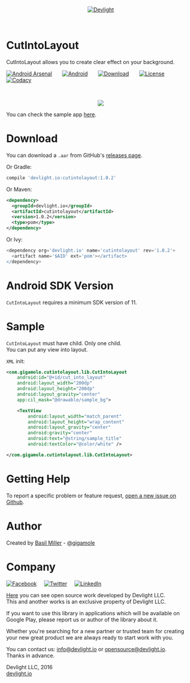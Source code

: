 <br/>
<p align="center">
  <a href="http://devlight.io">
      <img src ="https://drive.google.com/uc?export=download&id=0BxPO_UeS7wScLVBKck51Z1Rzb0E" alt="Devlight"/>
  </a>
</p>
<br/>

CutIntoLayout
=============

CutIntoLayout allows you to create clear effect on your background.

[![Android Arsenal](https://drive.google.com/uc?export=download&id=0BxPO_UeS7wScekxiT3M5aFlELXc)](http://android-arsenal.com/details/1/3316)
&nbsp;&nbsp;&nbsp;&nbsp;&nbsp;
[![Android](https://drive.google.com/uc?export=download&id=0BxPO_UeS7wSccEZaclNGN0R5OWc)](https://github.com/DevLight-Mobile-Agency)
&nbsp;&nbsp;&nbsp;&nbsp;&nbsp;
[![Download](https://drive.google.com/uc?export=download&id=0BxPO_UeS7wScVGZQUVlrM21Belk)](https://bintray.com/gigamole/maven/cutintolayout/_latestVersion)
&nbsp;&nbsp;&nbsp;&nbsp;&nbsp;
[![License](https://drive.google.com/uc?export=download&id=0BxPO_UeS7wScU0tmeFpGMHVWNWs)](https://github.com/DevLight-Mobile-Agency/CutIntoLayout/blob/master/LICENSE.txt)
&nbsp;&nbsp;&nbsp;&nbsp;&nbsp;
[![Codacy](https://drive.google.com/uc?export=download&id=0BxPO_UeS7wScSHhmckZyeGJDcXc)](https://www.codacy.com/app/gigamole53/CutIntoLayout?utm_source=github.com&amp;utm_medium=referral&amp;utm_content=DevLight-Mobile-Agency/CutIntoLayout&amp;utm_campaign=Badge_Grade)

<br/>

<p align="center">
    <img src="https://drive.google.com/uc?export=download&id=0BxPO_UeS7wScUHJxOGNMd3pmckU"/>
</p>

You can check the sample app [here](https://github.com/DevLight-Mobile-Agency/CutIntoLayout/tree/master/app).

Download
========

You can download a `.aar` from GitHub's [releases page](https://github.com/DevLight-Mobile-Agency/CutIntoLayout/releases).

Or Gradle:  
```groovy
compile 'devlight.io:cutintolayout:1.0.2'
```

Or Maven:  
```xml
<dependency>
  <groupId>devlight.io</groupId>
  <artifactId>cutintolayout</artifactId>
  <version>1.0.2</version>
  <type>pom</type>
</dependency>
```

Or Ivy:  
```groovy
<dependency org='devlight.io' name='cutintolayout' rev='1.0.2'>
  <artifact name='$AID' ext='pom'></artifact>
</dependency>
```

Android SDK Version
===================

`CutIntoLayout` requires a minimum SDK version of 11.

Sample
======

`CutIntoLayout` must have child. Only one child.  
You can put any view into layout.

`XML` init:

```xml
<com.gigamole.cutintolayout.lib.CutIntoLayout
    android:id="@+id/cut_into_layout"
    android:layout_width="200dp"
    android:layout_height="200dp"
    android:layout_gravity="center"
    app:cil_mask="@drawable/sample_bg">

    <TextView
        android:layout_width="match_parent"
        android:layout_height="wrap_content"
        android:layout_gravity="center"
        android:gravity="center"
        android:text="@string/sample_title"
        android:textColor="@color/white" />

</com.gigamole.cutintolayout.lib.CutIntoLayout>
```

Getting Help
============

To report a specific problem or feature request, [open a new issue on Github](https://github.com/DevLight-Mobile-Agency/CutIntoLayout/issues/new).

Author
======

Created by [Basil Miller](https://github.com/GIGAMOLE) - [@gigamole](mailto:gigamole53@gmail.com)

Company
=======

[![Facebook](https://drive.google.com/uc?export=download&id=0BxPO_UeS7wScaGhGVFNKU0VxMnc)](https://www.facebook.com/devlightagency)&nbsp;&nbsp;&nbsp;&nbsp;&nbsp;[![Twitter](https://drive.google.com/uc?export=download&id=0BxPO_UeS7wScZ1ExQWh5cHF5cVE)](https://twitter.com/DevLightIO)&nbsp;&nbsp;&nbsp;&nbsp;&nbsp;[![LinkedIn](https://drive.google.com/uc?export=download&id=0BxPO_UeS7wSccGZINzEycE1nVFE)](https://www.linkedin.com/company/devlight)

[Here](https://github.com/DevLight-Mobile-Agency) you can see open source work developed by Devlight LLC.  
This and another works is an exclusive property of Devlight LLC. 

If you want to use this library in applications which will be available on Google Play, please report us or author of the library about it.

Whether you're searching for a new partner or trusted team for creating your new great product we are always ready to start work with you. 

You can contact us: info@devlight.io or opensource@devlight.io.  
Thanks in advance.

Devlight LLC, 2016  
[devlight.io](http://devlight.io)